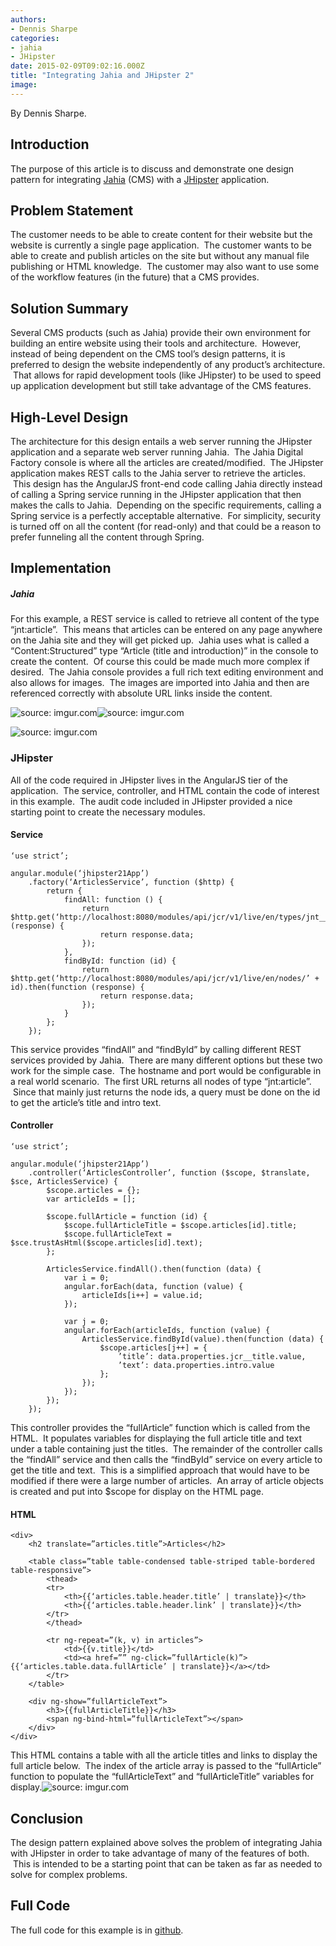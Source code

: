 ```yaml
---
authors:
- Dennis Sharpe
categories:
- jahia
- JHipster
date: 2015-02-09T09:02:16.000Z
title: "Integrating Jahia and JHipster 2"
image: 
---
```


By Dennis Sharpe.

## Introduction

The purpose of this article is to discuss and demonstrate one design pattern for integrating [Jahia](https://www.jahia.com/home) (CMS) with a [JHipster](https://jhipster.github.io/) application.

## Problem Statement

The customer needs to be able to create content for their website but the website is currently a single page application.  The customer wants to be able to create and publish articles on the site but without any manual file publishing or HTML knowledge.  The customer may also want to use some of the workflow features (in the future) that a CMS provides.

## Solution Summary

Several CMS products (such as Jahia) provide their own environment for building an entire website using their tools and architecture.  However, instead of being dependent on the CMS tool’s design patterns, it is preferred to design the website independently of any product’s architecture.  That allows for rapid development tools (like JHipster) to be used to speed up application development but still take advantage of the CMS features.

## High-Level Design

The architecture for this design entails a web server running the JHipster application and a separate web server running Jahia.  The Jahia Digital Factory console is where all the articles are created/modified.  The JHipster application makes REST calls to the Jahia server to retrieve the articles.  This design has the AngularJS front-end code calling Jahia directly instead of calling a Spring service running in the JHipster application that then makes the calls to Jahia.  Depending on the specific requirements, calling a Spring service is a perfectly acceptable alternative.  For simplicity, security is turned off on all the content (for read-only) and that could be a reason to prefer funneling all the content through Spring.

## Implementation

##### Jahia

For this example, a REST service is called to retrieve all content of the type “jnt:article”.  This means that articles can be entered on any page anywhere on the Jahia site and they will get picked up.  Jahia uses what is called a “Content:Structured” type “Article (title and introduction)” in the console to create the content.  Of course this could be made much more complex if desired.  The Jahia console provides a full rich text editing environment and also allows for images.  The images are imported into Jahia and then are referenced correctly with absolute URL links inside the content.

![](http://i.imgur.com/yphr22I.png "source: imgur.com")![](http://i.imgur.com/B5T8WTl.png "source: imgur.com")

![](http://i.imgur.com/uSAc8W3.png "source: imgur.com")

### JHipster

All of the code required in JHipster lives in the AngularJS tier of the application.  The service, controller, and HTML contain the code of interest in this example.  The audit code included in JHipster provided a nice starting point to create the necessary modules.

#### Service

```language-javascript
‘use strict’;

angular.module(‘jhipster21App’)
	.factory(‘ArticlesService’, function ($http) {
		return {
			findAll: function () {
				return $http.get(‘http://localhost:8080/modules/api/jcr/v1/live/en/types/jnt__article’).then(function (response) {
					return response.data;
				});
			},
			findById: function (id) {
				return $http.get(‘http://localhost:8080/modules/api/jcr/v1/live/en/nodes/’ + id).then(function (response) {
					return response.data;
				});
			}
		};
	});
```

 This service provides “findAll” and “findById” by calling different REST services provided by Jahia.  There are many different options but these two work for the simple case.  The hostname and port would be configurable in a real world scenario.  The first URL returns all nodes of type “jnt:article”.  Since that mainly just returns the node ids, a query must be done on the id to get the article’s title and intro text.

#### Controller

```language-javascript
‘use strict’;

angular.module(‘jhipster21App’)
	.controller(‘ArticlesController’, function ($scope, $translate, $sce, ArticlesService) {
		$scope.articles = {};
		var articleIds = [];

		$scope.fullArticle = function (id) {
			$scope.fullArticleTitle = $scope.articles[id].title;
			$scope.fullArticleText = $sce.trustAsHtml($scope.articles[id].text);
		};

		ArticlesService.findAll().then(function (data) {
			var i = 0;
			angular.forEach(data, function (value) {
				articleIds[i++] = value.id;
			});

			var j = 0;
			angular.forEach(articleIds, function (value) {
				ArticlesService.findById(value).then(function (data) {
					$scope.articles[j++] = {
						’title’: data.properties.jcr__title.value,
						’text’: data.properties.intro.value
					};
				});
			});
		});
	});
```

 This controller provides the “fullArticle” function which is called from the HTML.  It populates variables for displaying the full article title and text under a table containing just the titles.  The remainder of the controller calls the “findAll” service and then calls the “findById” service on every article to get the title and text.  This is a simplified approach that would have to be modified if there were a large number of articles.  An array of article objects is created and put into $scope for display on the HTML page.

#### HTML

```language-html
<div>
	<h2 translate=”articles.title”>Articles</h2>

	<table class=”table table-condensed table-striped table-bordered table-responsive”>
		<thead>
		<tr>
			<th>{{‘articles.table.header.title’ | translate}}</th>
			<th>{{‘articles.table.header.link’ | translate}}</th>
		</tr>
		</thead>

		<tr ng-repeat=”(k, v) in articles”>
			<td>{{v.title}}</td>
			<td><a href=”” ng-click=”fullArticle(k)”>{{‘articles.table.data.fullArticle’ | translate}}</a></td>
		</tr>
	</table>

	<div ng-show=”fullArticleText”>
		<h3>{{fullArticleTitle}}</h3>
		<span ng-bind-html=”fullArticleText”></span>
	</div>
</div>
```

 This HTML contains a table with all the article titles and links to display the full article below.  The index of the article array is passed to the “fullArticle” function to populate the “fullArticleText” and “fullArticleTitle” variables for display.![](http://i.imgur.com/W7eEGVn.png "source: imgur.com")

## Conclusion

The design pattern explained above solves the problem of integrating Jahia with JHipster in order to take advantage of many of the features of both.  This is intended to be a starting point that can be taken as far as needed to solve for complex problems.

## Full Code

The full code for this example is in [github](https://github.com/dsharpe/blog-jahia-jhipster2).
